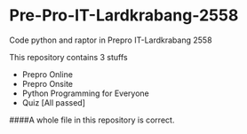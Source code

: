 # Pre-Pro-IT-Lardkrabang-2558
Code python and raptor in Prepro IT-Lardkrabang 2558

This repository contains 3 stuffs
- Prepro Online
- Prepro Onsite
- Python Programming for Everyone
- Quiz [All passed]

####A whole file in this repository is correct.
